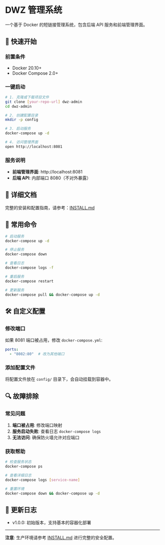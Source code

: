 # DWZ 管理系统

一个基于 Docker 的短链接管理系统，包含后端 API 服务和前端管理界面。

## 🚀 快速开始

### 前置条件
- Docker 20.10+
- Docker Compose 2.0+

### 一键启动
```bash
# 1. 克隆或下载项目文件
git clone [your-repo-url] dwz-admin
cd dwz-admin

# 2. 创建配置目录
mkdir -p config

# 3. 启动服务
docker-compose up -d

# 4. 访问管理界面
open http://localhost:8081
```

### 服务说明
- **前端管理界面**: http://localhost:8081
- **后端 API**: 内部端口 8080（不对外暴露）

## 📖 详细文档

完整的安装和配置指南，请参考：[INSTALL.md](./INSTALL.md)

## 🔧 常用命令

```bash
# 启动服务
docker-compose up -d

# 停止服务
docker-compose down

# 查看日志
docker-compose logs -f

# 重启服务
docker-compose restart

# 更新服务
docker-compose pull && docker-compose up -d
```

## 🛠️ 自定义配置

### 修改端口
如果 8081 端口被占用，修改 `docker-compose.yml`:
```yaml
ports:
  - "8082:80"  # 改为其他端口
```

### 添加配置文件
将配置文件放在 `config/` 目录下，会自动挂载到容器中。

## 🔍 故障排除

### 常见问题
1. **端口被占用**: 修改端口映射
2. **服务启动失败**: 查看日志 `docker-compose logs`
3. **无法访问**: 确保防火墙允许对应端口

### 获取帮助
```bash
# 检查服务状态
docker-compose ps

# 查看详细日志
docker-compose logs [service-name]

# 重置环境
docker-compose down && docker-compose up -d
```

## 📝 更新日志

- v1.0.0: 初始版本，支持基本的容器化部署

---

**注意**: 生产环境请参考 [INSTALL.md](./INSTALL.md) 进行完整的安全配置。

